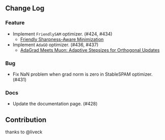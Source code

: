 ## Change Log

### Feature

* Implement `FriendlySAM` optimizer. (#424, #434)
    * [Friendly Sharpness-Aware Minimization](https://openaccess.thecvf.com/content/CVPR2024/papers/Li_Friendly_Sharpness-Aware_Minimization_CVPR_2024_paper.pdf) 
* Implement `AdaGO` optimizer. (#436, #437)
    * [AdaGrad Meets Muon: Adaptive Stepsizes for Orthogonal Updates](https://arxiv.org/abs/2509.02981) 

### Bug

* Fix NaN problem when grad norm is zero in StableSPAM optimizer. (#431)

### Docs

* Update the documentation page. (#428)

## Contribution

thanks to @liveck
